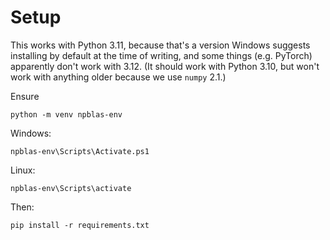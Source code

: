 # Setup

This works with Python 3.11, because that's a version Windows suggests installing by default at the time of writing, and some things (e.g. PyTorch) apparently don't work with 3.12. (It should work with Python 3.10, but won't work with anything older because we use `numpy` 2.1.)

Ensure 

```
python -m venv npblas-env
```

Windows:
```
npblas-env\Scripts\Activate.ps1
```

Linux:
```
npblas-env\Scripts\activate
```

Then:

```
pip install -r requirements.txt
```
